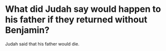 # What did Judah say would happen to his father if they returned without Benjamin?

Judah said that his father would die.

